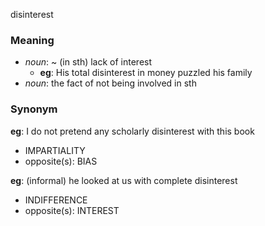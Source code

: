 disinterest
### Meaning
+ _noun_: ~ (in sth) lack of interest
	+ __eg__: His total disinterest in money puzzled his family
+ _noun_: the fact of not being involved in sth

### Synonym

__eg__: I do not pretend any scholarly disinterest with this book

+ IMPARTIALITY
+ opposite(s): BIAS

__eg__: (informal) he looked at us with complete disinterest

+ INDIFFERENCE
+ opposite(s): INTEREST


